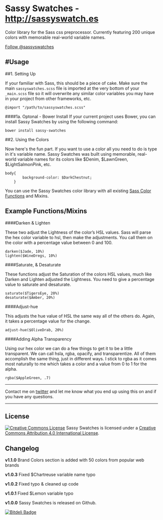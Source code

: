 Sassy Swatches  - http://sassyswatch.es
===========

Color library for the Sass css preprocessor. Currently featuring 200 unique colors with memorable real-world variable names.

<a href="https://twitter.com/sassyswatches" class="twitter-follow-button" data-show-count="false" data-size="large">Follow @sassyswatches</a>
<script>!function(d,s,id){var js,fjs=d.getElementsByTagName(s)[0],p=/^http:/.test(d.location)?'http':'https';if(!d.getElementById(id)){js=d.createElement(s);js.id=id;js.src=p+'://platform.twitter.com/widgets.js';fjs.parentNode.insertBefore(js,fjs);}}(document, 'script', 'twitter-wjs');</script>


#Usage
------------------------------

##1. Setting Up

If your familiar with Sass, this should be a piece of cake. Make sure the main `sassyswatches.scss` file is imported at the very bottom of your `_main.scss` file so it will overwrite any similar color variables you may have in your project from other frameworks, etc.

    @import "/path/to/sassyswatches.scss"
    
    
####1a. Optonal - Bower Install
If your current project uses Bower, you can install Sassy Swatches by using the following command:

    bower install sassy-swatches

##2. Using the Colors

Now here's the fun part. If you want to use a color all you need to do is type in it's variable name. Sassy Swatches was built using memorable, real-world variable names for its colors like $Denim, $LawnGreen, $LightSalmonPink, etc.

	body{
			background-color: $DarkChestnut;
		}

You can use the Sassy Swatches color library with all existing [Sass Color Functions](http://sass-lang.com/documentation/Sass/Script/Functions.html) and Mixins.

Example Functions/Mixins
------------------------------
####Darken & Lighten

These two adjust the Lightness of the color’s HSL values. Sass will parse the hex color variable to hsl, then make the adjustments. You call them on the color with a percentage value between 0 and 100.

    darken($Jade, 10%)
    lighten($WineDregs, 10%)

####Saturate, & Desaturate


These functions adjust the Saturation of the colors HSL values, much like Darken and Lighten adjusted the Lightness. You need to give a percentage value to saturate and desaturate. 

    saturate($TigersEye, 20%)
    desaturate($Amber, 20%)

####Adjust-hue

This adjusts the hue value of HSL the same way all of the others do. Again, it takes a percentage value for the change.

    adjust-hue($OliveDrab, 20%)

####Adding Alpha Transparency

Using our hex color we can do a few things to get it to be a little transparent. We can call hsla, rgba, opacify, and transparentize. All of them accomplish the same thing, just in different ways. I stick to rgba as it comes most naturally to me which takes a color and a value from 0 to 1 for the alpha.

    rgba($AppleGreen, .7)
    

---
Contact me on [twitter](https://twitter.com/derektskinner) and let me know what you end up using this on and if you have any questions.

---

License
------------------------------
[![Creative Commons License](https://i.creativecommons.org/l/by/4.0/88x31.png)](http://creativecommons.org/licenses/by/4.0/)
<span xmlns:dct="http://purl.org/dc/terms/" property="dct:title">Sassy Swatches</span> is licensed under a [Creative Commons Attribution 4.0 International License](http://creativecommons.org/licenses/by/4.0/).

Changelog
------------------------------
**v1.1.0**         Brand Colors section is added with 50 colors from popular web brands

**v1.0.3**         Fixed $Chartreuse variable name typo

**v1.0.2**         Fixed typo &amp; cleaned up code

**v1.0.1**         Fixed $Lemon variable typo

**v1.0.0**        Sassy Swatches is released on Github.



[![Bitdeli Badge](https://d2weczhvl823v0.cloudfront.net/derek-skinner/sassyswatches/trend.png)](https://bitdeli.com/free "Bitdeli Badge")

